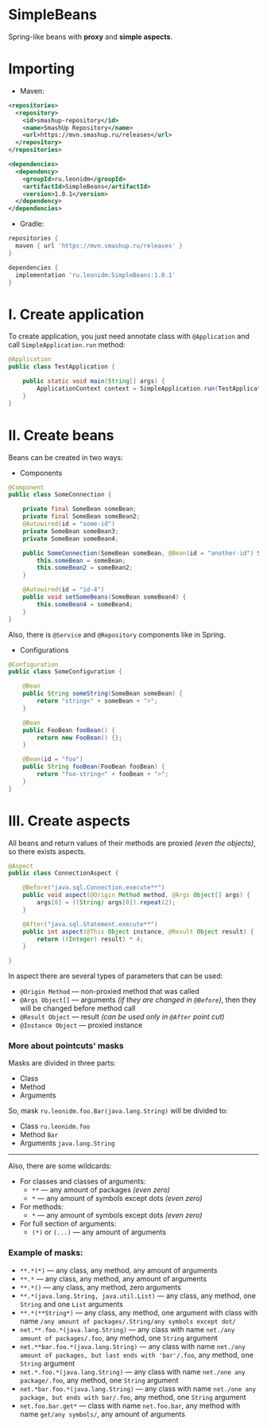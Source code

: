 # SimpleBeans
Spring-like beans with **proxy** and **simple aspects**.


# Importing

* Maven:
```xml
<repositories>
  <repository>
    <id>smashup-repository</id>
    <name>SmashUp Repository</name>
    <url>https://mvn.smashup.ru/releases</url>
  </repository>
</repositories>

<dependencies>
  <dependency>
    <groupId>ru.leonidm</groupId>
    <artifactId>SimpleBeans</artifactId>
    <version>1.0.1</version>
  </dependency>
</dependencies>
```

* Gradle:
```groovy
repositories {
  maven { url 'https://mvn.smashup.ru/releases' }
}

dependencies {
  implementation 'ru.leonidm:SimpleBeans:1.0.1'
}
```


# I. Create application
To create application, you just need annotate class with `@Application` and call `SimpleApplication.run` method:

```java
@Application
public class TestApplication {

    public static void main(String[] args) {
        ApplicationContext context = SimpleApplication.run(TestApplication.class);
    }
}
```

# II. Create beans

Beans can be created in two ways:
* Components

```java
@Component
public class SomeConnection {

    private final SomeBean someBean;
    private final SomeBean someBean2;
    @Autowired(id = "some-id")
    private SomeBean someBean3;
    private SomeBean someBean4;

    public SomeConnection(SomeBean someBean, @Bean(id = "another-id") SomeBean someBean2) {
        this.someBean = someBean;
        this.someBean2 = someBean2;
    }

    @Autowired(id = "id-4")
    public void setSomeBeans(SomeBean someBean4) {
        this.someBean4 = someBean4;
    }
}
```
Also, there is `@Service` and `@Repository` components like in Spring.

* Configurations

```java
@Configuration
public class SomeConfiguration {

    @Bean
    public String someString(SomeBean someBean) {
        return "string<" + someBean + ">";
    }

    @Bean
    public FooBean fooBean() {
        return new FooBean() {};
    }

    @Bean(id = "foo")
    public String fooBean(FooBean fooBean) {
        return "foo-string<" + fooBean + ">";
    }
}
```

# III. Create aspects
All beans and return values of their methods are proxied *(even the objects)*, so there exists aspects.
```java
@Aspect
public class ConnectionAspect {

    @Before("java.sql.Connection.execute**")
    public void aspect(@Origin Method method, @Args Object[] args) {
        args[0] = ((String) args[0]).repeat(2);
    }

    @After("java.sql.Statement.execute**")
    public int aspect(@This Object instance, @Result Object result) {
        return ((Integer) result) * 4;
    }

}
```

In aspect there are several types of parameters that can be used:
* `@Origin Method` — non-proxied method that was called
* `@Args Object[]` — arguments *(if they are changed in `@Before`)*, then they will be changed before method call
* `@Result Object` — result *(can be used only in `@After` point cut)*
* `@Instance Object` — proxied instance

### More about pointcuts' masks
Masks are divided in three parts:
* Class
* Method
* Arguments

So, mask `ru.leonidm.foo.Bar(java.lang.String)` will be divided to:
* Class `ru.leonidm.foo`
* Method `Bar`
* Arguments `java.lang.String`

---

Also, there are some wildcards:
* For classes and classes of arguments:
  * `**` — any amount of packages _(even zero)_
  * `*` — any amount of symbols except dots _(even zero)_
* For methods:
  * `*` — any amount of symbols except dots _(even zero)_
* For full section of arguments:
  * `(*)` or `(...)` — any amount of arguments


### Example of masks:
* `**.*(*)` — any class, any method, any amount of arguments
* `**.*` — any class, any method, any amount of arguments
* `**.*()` — any class, any method, zero arguments
* `**.*(java.lang.String, java.util.List)` — any class, any method, one `String` and one `List` arguments
* `**.*(**String*)` — any class, any method, one argument with class with name `/any amount of packages/.String/any symbols except dot/`
* `net.**.foo.*(java.lang.String)` — any class with name `net./any amount of packages/.foo`, any method, one `String` argument
* `net.**bar.foo.*(java.lang.String)` — any class with name `net./any amount of packages, but last ends with 'bar'/.foo`, any method, one `String` argument
* `net.*.foo.*(java.lang.String)` — any class with name `net./one any package/.foo`, any method, one `String` argument
* `net.*bar.foo.*(java.lang.String)` — any class with name `net./one any package, but ends with bar/.foo`, any method, one `String` argument
* `net.foo.bar.get*` — class with name `net.foo.bar`, any method with name `get/any symbols/`, any amount of arguments
